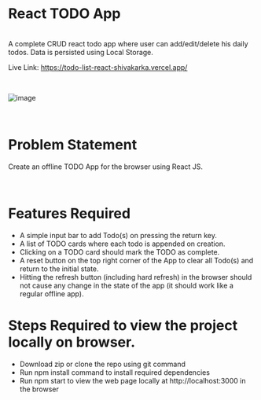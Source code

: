 # React TODO App
<br>
A complete CRUD react todo app where user can add/edit/delete his daily todos. Data is persisted using Local Storage.

<br>

Live Link: https://todo-list-react-shivakarka.vercel.app/

<br>

![image](https://user-images.githubusercontent.com/64298475/178836984-57e6cd7e-9920-401c-920a-8b60b1b729ec.png)

<br>

# Problem Statement

Create an offline TODO App for the browser using React JS.

<br>

# Features Required

- A simple input bar to add Todo(s) on pressing the return key.
- A list of TODO cards where each todo is appended on creation.
- Clicking on a TODO card should mark the TODO as complete.
- A reset button on the top right corner of the App to clear all Todo(s) and return to the initial state.
- Hitting the refresh button (including hard refresh) in the browser should not cause
any change in the state of the app (it should work like a regular offline app).

# Steps Required to view the project locally on browser.
- Download zip or clone the repo using git command
- Run npm install command to install required dependencies
- Run npm start to view the web page locally at  http://localhost:3000 in the browser
